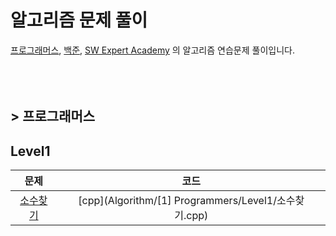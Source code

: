 # 알고리즘 문제 풀이

[프로그래머스](https://programmers.co.kr/), [백준](https://www.acmicpc.net/), [SW Expert Academy](https://swexpertacademy.com/main/main.do) 의 알고리즘 연습문제 풀이입니다.
<br><br><br><br>

## > 프로그래머스

## Level1
| 문제 | 코드 |
|:-----:|:-----:|
| [소수찾기](https://programmers.co.kr/learn/courses/30/lessons/14406) | [cpp](Algorithm/[1] Programmers/Level1/소수찾기.cpp)|
